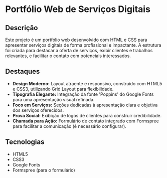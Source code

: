 # Portfólio Web de Serviços Digitais

## Descrição

Este projeto é um portfólio web desenvolvido com HTML e CSS para apresentar serviços digitais de forma profissional e impactante. A estrutura foi criada para destacar a oferta de serviços, exibir clientes e trabalhos relevantes, e facilitar o contato com potenciais interessados.

## Destaques

* **Design Moderno:** Layout atraente e responsivo, construído com HTML5 e CSS3, utilizando Grid Layout para flexibilidade.
* **Tipografia Elegante:** Integração da fonte 'Poppins' do Google Fonts para uma apresentação visual refinada.
* **Foco em Serviços:** Seções dedicadas à apresentação clara e objetiva dos serviços oferecidos.
* **Prova Social:** Exibição de logos de clientes para construir credibilidade.
* **Chamada para Ação:** Formulário de contato integrado com Formspree para facilitar a comunicação (é necessário configurar).

## Tecnologias

* HTML5
* CSS3
* Google Fonts
* Formspree (para o formulário)
